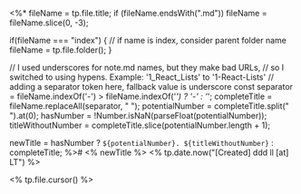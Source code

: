 <%*
fileName = tp.file.title;
if (fileName.endsWith(".md")) fileName = fileName.slice(0, -3);

if(fileName === "index") { // if name is index, consider parent folder name
  fileName = tp.file.folder();
}

// I used underscores for note.md names, but they make bad URLs,
// so I switched to using hypens. Example: '1_React_Lists' to '1-React-Lists'
// adding a separator token here, fallback value is underscore
const separator = fileName.indexOf('-') > fileName.indexOf('_') ? '-' : '_';
completeTitle = fileName.replaceAll(separator, " ");
potentialNumber = completeTitle.split(" ").at(0);
hasNumber = !Number.isNaN(parseFloat(potentialNumber));
titleWithoutNumber = completeTitle.slice(potentialNumber.length + 1);

newTitle = hasNumber
  ? `${potentialNumber}. ${titleWithoutNumber}`
  : completeTitle;
%># <% newTitle %>
<% tp.date.now("[Created] ddd ll [at] LT") %>

<% tp.file.cursor() %>